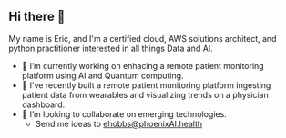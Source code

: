 ## Hi there 👋

My name is Eric, and I'm a certified cloud, AWS solutions architect, and python practitioner interested in all things Data and AI.

- 🔭 I’m currently working on enhacing a remote patient monitoring platform using AI and Quantum computing.
- 🌱 I've recently built a remote patient monitoring platform ingesting patient data from wearables and visualizing trends on a physician dashboard.
- 👯 I’m looking to collaborate on emerging technologies.
  - Send me ideas to ehobbs@phoenixAI.health  
